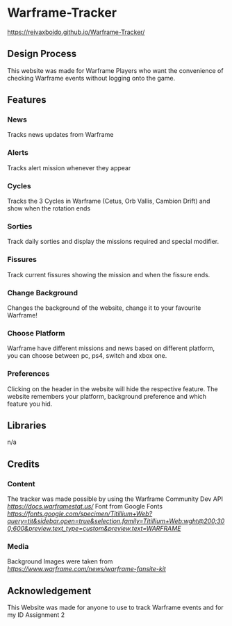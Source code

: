 # Warframe-Tracker
https://reivaxboido.github.io/Warframe-Tracker/

## Design Process
This website was made for Warframe Players who want the convenience of checking Warframe events without logging onto the game.

## Features

### News
Tracks news updates from Warframe

### Alerts
Tracks alert mission whenever they appear

### Cycles
Tracks the 3 Cycles in Warframe (Cetus, Orb Vallis, Cambion Drift) and show when the rotation ends

### Sorties
Track daily sorties and display the missions required and special modifier.

### Fissures
Track current fissures showing the mission and when the fissure ends.

### Change Background
Changes the background of the website, change it to your favourite Warframe!

### Choose Platform
Warframe have different missions and news based on different platform, you can choose between pc, ps4, switch and xbox one.

### Preferences
Clicking on the header in the website will hide the respective feature.
The website remembers your platform, background preference and which feature you hid.

## Libraries
n/a

## Credits
### Content
The tracker was made possible by using the Warframe Community Dev API
*https://docs.warframestat.us/*
Font from Google Fonts
*https://fonts.google.com/specimen/Titillium+Web?query=tit&sidebar.open=true&selection.family=Titillium+Web:wght@200;300;600&preview.text_type=custom&preview.text=WARFRAME*

### Media
Background Images were taken from
*https://www.warframe.com/news/warframe-fansite-kit*

## Acknowledgement
This Website was made for anyone to use to track Warframe events and for my ID Assignment 2
